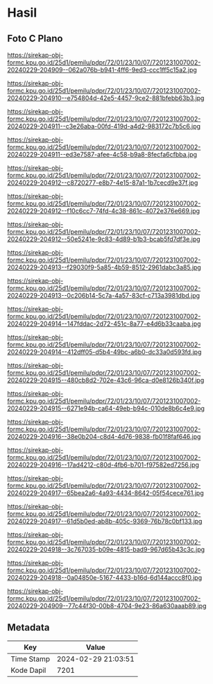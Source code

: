 # Hasil

## Foto C Plano

https://sirekap-obj-formc.kpu.go.id/25d1/pemilu/pdpr/72/01/23/10/07/7201231007002-20240229-204909--062a076b-b941-4ff6-9ed3-ccc1ff5c15a2.jpg

https://sirekap-obj-formc.kpu.go.id/25d1/pemilu/pdpr/72/01/23/10/07/7201231007002-20240229-204910--e754804d-42e5-4457-9ce2-881bfebb63b3.jpg

https://sirekap-obj-formc.kpu.go.id/25d1/pemilu/pdpr/72/01/23/10/07/7201231007002-20240229-204911--c3e26aba-00fd-419d-a4d2-983172c7b5c6.jpg

https://sirekap-obj-formc.kpu.go.id/25d1/pemilu/pdpr/72/01/23/10/07/7201231007002-20240229-204911--ed3e7587-afee-4c58-b9a8-8fecfa6cfbba.jpg

https://sirekap-obj-formc.kpu.go.id/25d1/pemilu/pdpr/72/01/23/10/07/7201231007002-20240229-204912--c8720277-e8b7-4e15-87a1-1b7cecd9e37f.jpg

https://sirekap-obj-formc.kpu.go.id/25d1/pemilu/pdpr/72/01/23/10/07/7201231007002-20240229-204912--f10c6cc7-74fd-4c38-861c-4072e376e669.jpg

https://sirekap-obj-formc.kpu.go.id/25d1/pemilu/pdpr/72/01/23/10/07/7201231007002-20240229-204912--50e5241e-9c83-4d89-b1b3-bcab5fd7df3e.jpg

https://sirekap-obj-formc.kpu.go.id/25d1/pemilu/pdpr/72/01/23/10/07/7201231007002-20240229-204913--f29030f9-5a85-4b59-8512-2961dabc3a85.jpg

https://sirekap-obj-formc.kpu.go.id/25d1/pemilu/pdpr/72/01/23/10/07/7201231007002-20240229-204913--0c206b14-5c7a-4a57-83cf-c713a3981dbd.jpg

https://sirekap-obj-formc.kpu.go.id/25d1/pemilu/pdpr/72/01/23/10/07/7201231007002-20240229-204914--147fddac-2d72-451c-8a77-e4d6b33caaba.jpg

https://sirekap-obj-formc.kpu.go.id/25d1/pemilu/pdpr/72/01/23/10/07/7201231007002-20240229-204914--412dff05-d5b4-49bc-a6b0-dc33a0d593fd.jpg

https://sirekap-obj-formc.kpu.go.id/25d1/pemilu/pdpr/72/01/23/10/07/7201231007002-20240229-204915--480cb8d2-702e-43c6-96ca-d0e8126b340f.jpg

https://sirekap-obj-formc.kpu.go.id/25d1/pemilu/pdpr/72/01/23/10/07/7201231007002-20240229-204915--6271e94b-ca64-49eb-b94c-010de8b6c4e9.jpg

https://sirekap-obj-formc.kpu.go.id/25d1/pemilu/pdpr/72/01/23/10/07/7201231007002-20240229-204916--38e0b204-c8d4-4d76-9838-fb01f8faf646.jpg

https://sirekap-obj-formc.kpu.go.id/25d1/pemilu/pdpr/72/01/23/10/07/7201231007002-20240229-204916--17ad4212-c80d-4fb6-b701-f97582ed7256.jpg

https://sirekap-obj-formc.kpu.go.id/25d1/pemilu/pdpr/72/01/23/10/07/7201231007002-20240229-204917--65bea2a6-4a93-4434-8642-05f54cece761.jpg

https://sirekap-obj-formc.kpu.go.id/25d1/pemilu/pdpr/72/01/23/10/07/7201231007002-20240229-204917--61d5b0ed-ab8b-405c-9369-76b78c0bf133.jpg

https://sirekap-obj-formc.kpu.go.id/25d1/pemilu/pdpr/72/01/23/10/07/7201231007002-20240229-204918--3c767035-b09e-4815-bad9-967d65b43c3c.jpg

https://sirekap-obj-formc.kpu.go.id/25d1/pemilu/pdpr/72/01/23/10/07/7201231007002-20240229-204918--0a04850e-5167-4433-b16d-6d144accc8f0.jpg

https://sirekap-obj-formc.kpu.go.id/25d1/pemilu/pdpr/72/01/23/10/07/7201231007002-20240229-204909--77c44f30-00b8-4704-9e23-86a630aaab89.jpg


## Metadata

| Key        | Value               |
| ---------- | ------------------- |
| Time Stamp | 2024-02-29 21:03:51 |
| Kode Dapil | 7201                |



